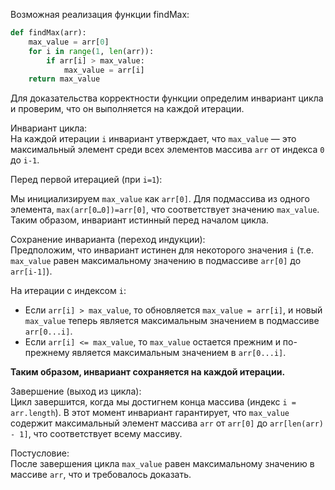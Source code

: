 Возможная реализация функции findMax:

```python
def findMax(arr):
    max_value = arr[0]
    for i in range(1, len(arr)):
        if arr[i] > max_value:
            max_value = arr[i]
    return max_value
```

Для доказательства корректности функции определим инвариант цикла и проверим, что он выполняется на каждой итерации.

Инвариант цикла:  
На каждой итерации `i` инвариант утверждает, что `max_value` — это максимальный элемент среди всех элементов массива `arr` от индекса `0` до `i-1`.

Перед первой итерацией (при `i=1`):

Мы инициализируем `max_value` как `arr[0]`. 
Для подмассива из одного элемента, `max(arr[0…0])=arr[0]`, что соответствует значению `max_value`.
Таким образом, инвариант истинный перед началом цикла.

Сохранение инварианта (переход индукции):  
Предположим, что инвариант истинен для некоторого значения `i` (т.е. `max_value` равен максимальному значению в подмассиве `arr[0]` до `arr[i-1]`).

На итерации с индексом `i`:
- Если `arr[i] > max_value`, то обновляется `max_value = arr[i]`, и новый `max_value` теперь является максимальным значением в подмассиве `arr[0...i]`.
- Если `arr[i] <= max_value`, то `max_value` остается прежним и по-прежнему является максимальным значением в `arr[0...i]`.  

**Таким образом, инвариант сохраняется на каждой итерации.**

Завершение (выход из цикла):  
Цикл завершится, когда мы достигнем конца массива (индекс `i = arr.length`). В этот момент инвариант гарантирует, что `max_value` содержит максимальный элемент массива `arr` от `arr[0]` до `arr[len(arr) - 1]`, что соответствует всему массиву.

Постусловие:  
После завершения цикла `max_value` равен максимальному значению в массиве `arr`, что и требовалось доказать.